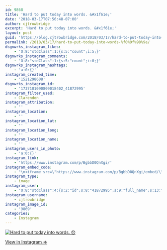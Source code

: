```yaml
---
id: 9868
title: 'Hard to put today into words. &#x1f61e;'
date: '2018-03-17T07:56:48-07:00'
author: cjtrowbridge
excerpt: 'Hard to put today into words. &#x1f61e;'
layout: post
guid: 'https://blog.cjtrowbridge.com/2018/03/17/hard-to-put-today-into-words-%f0%9f%98%9e/'
permalink: /2018/03/17/hard-to-put-today-into-words-%f0%9f%98%9e/
dsgnwrks_instagram_likes:
    - 'O:8:"stdClass":1:{s:5:"count";i:5;}'
dsgnwrks_instagram_comments:
    - 'O:8:"stdClass":1:{s:5:"count";i:0;}'
dsgnwrks_instagram_hashtags:
    - 'a:0:{}'
instagram_created_time:
    - '1521298608'
dsgnwrks_instagram_id:
    - '1737101090809018402_41872995'
instagram_filter_used:
    - Clarendon
instagram_attribution:
    - ''
instagram_location:
    - ''
instagram_location_lat:
    - ''
instagram_location_long:
    - ''
instagram_location_name:
    - ''
instagram_users_in_photo:
    - 'a:0:{}'
instagram_link:
    - 'https://www.instagram.com/p/BgbbD0QnXgi/'
instagram_embed_code:
    - "\n<iframe src=\"https://www.instagram.com/p/BgbbD0QnXgi/embed/\" width=\"612\" height=\"710\" frameborder=\"0\" scrolling=\"no\" allowtransparency=\"true\" class=\"insta-image-embed\"></iframe>\n"
instagram_type:
    - image
instagram_user:
    - 'O:8:"stdClass":4:{s:2:"id";s:8:"41872995";s:9:"full_name";s:13:"CJ Trowbridge";s:15:"profile_picture";s:141:"https://scontent.cdninstagram.com/vp/0bff7ef46024fadfe1c65f0c3a2372f7/5B42121C/t51.2885-19/s150x150/13724650_1188772791164794_142557231_a.jpg";s:8:"username";s:12:"cjtrowbridge";}'
instagram_username:
    - cjtrowbridge
instagram_image_id:
    - '9869'
categories:
    - Instagram
---
```


[![Hard to put today into words. 😞](https://blog.cjtrowbridge.com/wp-content/uploads/2018/03/1521298608-1-1.jpg)](https://www.instagram.com/p/BgbbD0QnXgi/)

[View in Instagram ⇒](https://www.instagram.com/p/BgbbD0QnXgi/)